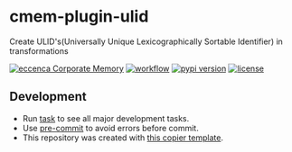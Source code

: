 # cmem-plugin-ulid

Create ULID's(Universally Unique Lexicographically Sortable Identifier) in transformations

[![eccenca Corporate Memory](https://img.shields.io/badge/eccenca-Corporate%20Memory-orange)](https://documentation.eccenca.com) [![workflow](https://github.com/eccenca/cmem-plugin-ulid/actions/workflows/check.yml/badge.svg)](https://github.com/eccenca/cmem-plugin-ulid/actions) [![pypi version](https://img.shields.io/pypi/v/cmem-plugin-ulid)](https://pypi.org/project/ulid) [![license](https://img.shields.io/pypi/l/cmem-plugin-ulid)](https://pypi.org/project/cmem-plugin-ulid)

## Development

- Run [task](https://taskfile.dev/) to see all major development tasks.
- Use [pre-commit](https://pre-commit.com/) to avoid errors before commit.
- This repository was created with [this copier template](https://github.com/eccenca/cmem-plugin-template).

